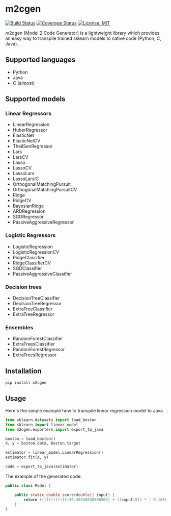 # m2cgen

[![Build Status](https://travis-ci.org/BayesWitnesses/m2cgen.svg?branch=master)](https://travis-ci.org/BayesWitnesses/m2cgen)
[![Coverage Status](https://coveralls.io/repos/github/BayesWitnesses/m2cgen/badge.svg?branch=master)](https://coveralls.io/github/BayesWitnesses/m2cgen?branch=master)
[![License: MIT](https://img.shields.io/badge/License-MIT-yellow.svg)](https://opensource.org/licenses/MIT)

m2cgen (Model 2 Code Generator) is a lightweight library which provides an easy way to transpile trained sklearn models to native code (Python, C, Java).

## Supported languages

- Python
- Java
- C (almost)

## Supported models

### Linear Regressors
- LinearRegression
- HuberRegressor
- ElasticNet
- ElasticNetCV
- TheilSenRegressor
- Lars
- LarsCV
- Lasso
- LassoCV
- LassoLars
- LassoLarsIC
- OrthogonalMatchingPursuit
- OrthogonalMatchingPursuitCV
- Ridge
- RidgeCV
- BayesianRidge
- ARDRegression
- SGDRegressor
- PassiveAggressiveRegressor

### Logistic Regressors
- LogisticRegression
- LogisticRegressionCV
- RidgeClassifier
- RidgeClassifierCV
- SGDClassifier
- PassiveAggressiveClassifier

### Decision trees
- DecisionTreeClassifier
- DecisionTreeRegressor
- ExtraTreeClassifier
- ExtraTreeRegressor

### Ensembles
- RandomForestClassifier
- ExtraTreesClassifier
- RandomForestRegressor
- ExtraTreesRegressor

## Installation

```
pip install m2cgen
```

## Usage

Here's the simple example how to transpile linear regression model to Java
```python
from sklearn.datasets import load_boston
from sklearn import linear_model
from m2cgen.exporters import export_to_java

boston = load_boston()
X, y = boston.data, boston.target

estimator = linear_model.LinearRegression()
estimator.fit(X, y)

code = export_to_java(estimator)
```

The example of the generated code:
```java
public class Model {

    public static double score(double[] input) {
        return (((((((((((((36.45948838508965) + ((input[0]) * (-0.10801135783679647))) + ((input[1]) * (0.04642045836688297))) + ((input[2]) * (0.020558626367073608))) + ((input[3]) * (2.6867338193449406))) + ((input[4]) * (-17.76661122830004))) + ((input[5]) * (3.8098652068092163))) + ((input[6]) * (0.0006922246403454562))) + ((input[7]) * (-1.475566845600257))) + ((input[8]) * (0.30604947898516943))) + ((input[9]) * (-0.012334593916574394))) + ((input[10]) * (-0.9527472317072884))) + ((input[11]) * (0.009311683273794044))) + ((input[12]) * (-0.5247583778554867));
    }
}
```
